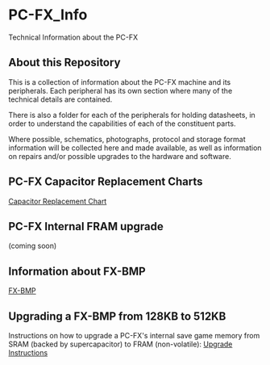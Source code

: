 # PC-FX_Info
Technical Information about the PC-FX


## About this Repository

This is a collection of information about the PC-FX machine and its peripherals.
Each peripheral has its own section where many of the technical details are contained.

There is also a folder for each of the peripherals for holding datasheets, in order to
understand the capabilities of each of the constituent parts.

Where possible, schematics, photographs, protocol and storage format information will be
collected here and made available, as well as information on repairs and/or possible upgrades
to the hardware and software.


## PC-FX Capacitor Replacement Charts

[Capacitor Replacement Chart](FX_Capacitor_chart.md)


## PC-FX Internal FRAM upgrade

(coming soon)


## Information about FX-BMP

[FX-BMP](FX-BMP/README.md)


## Upgrading a FX-BMP from 128KB to 512KB

Instructions on how to upgrade a PC-FX's internal save game memory from
SRAM (backed by supercapacitor) to FRAM (non-volatile):
[Upgrade Instructions](Internal_FRAM_Upgrade.md)

